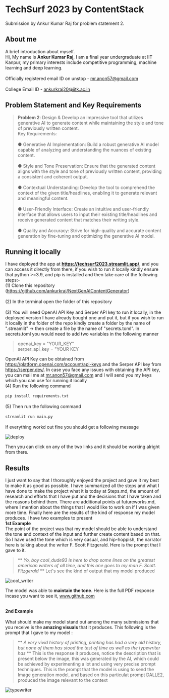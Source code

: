 # TechSurf 2023 by ContentStack
Submission by Ankur Kumar Raj for problem statement 2.
## About me
A brief introduction about myself.
<br> Hi, My name is **Ankur Kumar Raj**, I am a final year undergraduate at IIT Kanpur, my primary interests include competitive programming, machine learning and deep learning. </br>
<br> Officially registered email ID on unstop - mr.anon57@gmail.com </br>
<br> College Email ID - ankurkraj20@iitk.ac.in </br>

## Problem Statement and Key Requirements
>**Problem 2**: Design & Develop an impressive tool that utilizes generative AI to generate content while maintaining the style and tone of previously written content.
><br> Key Requirements: </br>
><br> ●	Generative AI Implementation: Build a robust generative AI model capable of analyzing and understanding the nuances of existing content. </br>
><br> ●	Style and Tone Preservation: Ensure that the generated content aligns with the style and tone of previously written content, providing a consistent and coherent output. </br>
><br> ●	Contextual Understanding: Develop the tool to comprehend the context of the given title/headlines, enabling it to generate relevant and meaningful content. </br>
><br> ●	User-Friendly Interface: Create an intuitive and user-friendly interface that allows users to input their existing title/headlines and receive generated content that matches their writing style. </br>
><br> ●	Quality and Accuracy: Strive for high-quality and accurate content generation by fine-tuning and optimizing the generative AI model. </br>

## Running it locally
I have deployed the app at **https://techsurf2023.streamlit.app/**, and you can access it directly from there, if you wish to run it locally kindly ensure that python >=3.9, and pip is installed and then take care of the following steps:-
<br> (1) Clone this repository (https://github.com/ankurkraj/NextGenAIContentGenerator) </br>
<br> (2) In the terminal open the folder of this repository </br>
<br> (3) You will need OpenAI API Key and Serper API key to run it locally, in the deployed version I have already bought one and put it, but if you wish to run it locally in the folder of the repo kindly create a folder by the name of ".streamlit" -> then create a file by the name of "secrets.toml". In secrets.toml you would need to add two variables in the following manner </br>

>openai_key = "YOUR_KEY"
><br> serper_api_key = "YOUR KEY </br>

OpenAI API Key can be obtained from https://platform.openai.com/account/api-keys and the Serper API key from https://serper.dev/. In case you face any issues with obtaining the API key, you can mail me at mr.anon57@gmail.com and I will send you my keys which you can use for running it locally
<br> (4) Run the following command  </br>
<br>`pip install requirements.txt` </br>
<br> (5) Then run the following command </br>
<br> `streamlit run main.py` </br>
<br> If everything workd out fine you should get a following message</br>

![deploy](https://github.com/ankurkraj/NextGenAIContentGenerator/assets/84915395/6866b89e-c548-4eee-875c-2b1ebe503f3b)

Then you can click on any of the two links and it should be working alright from there.

## Results 
I just want to say that I thoroughly enjoyed the project and gave it my best to make it as good as possible. I have summarized all the steps and what I have done to make the project what it is today at Steps.md, the amount of research and efforts that I have put and the decisions that I have taken and the reasons behind them. There are additional points at futureworks.md, where I mention about the things that I would like to work on if I was given more time. Finally here are the results of the kind of response my model produces. I have two examples to present 
<br>**1st Example**</br>
The point of the project was that my model should be able to understand the tone and context of the input and further create content based on that. So I have used the tone which is very casual, and hip-hoppish, the narrator here is talking about the writer F. Scott Fitzgerald. Here is the prompt that I gave to it. 
> ** _Yo, boy cool_dude93 is here to drop some lines on the greatest american writers of all time, and this one goes to my man F. Scott. Fitzgerald_ **
Let's see the kind of output that my model produced

![cool_writer](https://github.com/ankurkraj/NextGenAIContentGenerator/assets/84915395/260ca8b2-4d74-4e2c-8dd9-a7a9fb22dc35)

The model was able to **maintain the tone**. Here is the full PDF response incase you want to see it, www.github.com

<br> **2nd Example** </br>
<br> What should make my model stand out among the many submissions that you receive is the **amazing visuals** that it produces. This following is the prompt that I gave to my model : </br>
> ** _A very vivid history of printing, printing has had a very old history, but none of them has stood the test of time as well as the typewriter has_ **
This is the response it produces, notice the description that is present below the image, this was generated by the AI, which could be achieved by experimenting a lot and using very precise prompt techniques. This is the prompt that the model is using to send the Image generation model, and based on this particulat prompt DALLE2, produced the image relevant to the context

![typewriter](https://github.com/ankurkraj/NextGenAIContentGenerator/assets/84915395/054fb42f-cbbe-4471-b0ad-0e666d9e1636)

